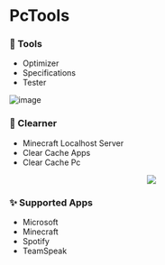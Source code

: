 #
# PcTools

### 🔧 Tools
- Optimizer
- Specifications
- Tester

![image](https://user-images.githubusercontent.com/72410851/224608951-5920e44f-44ce-4f4c-87a4-6ec369a3e4a1.png)

### 🧹 Clearner 
- Minecraft Localhost Server
- Clear Cache Apps
- Clear Cache Pc 

<p align="center">
  <img src= "https://user-images.githubusercontent.com/72410851/224609071-def88606-46ce-48b2-98ee-092772d9f1a7.png)">
</p>

### ✨ Supported Apps
- Microsoft
- Minecraft
- Spotify
- TeamSpeak
